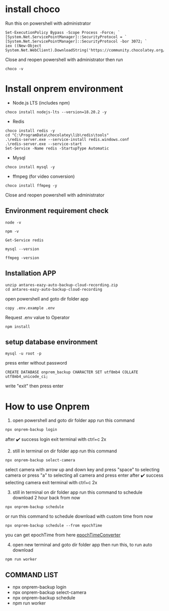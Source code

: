 # install choco

Run this on powershell with administrator

```
Set-ExecutionPolicy Bypass -Scope Process -Force; `
[System.Net.ServicePointManager]::SecurityProtocol = `
[System.Net.ServicePointManager]::SecurityProtocol -bor 3072; `
iex ((New-Object System.Net.WebClient).DownloadString('https://community.chocolatey.org/install.ps1'))
```

Close and reopen powershell with administrator
then run

```
choco -v
```


# Install onprem environment

- Node.js LTS (includes npm)
```
choco install nodejs-lts --version=18.20.2 -y
```
- Redis
```
choco install redis -y
cd "C:\ProgramData\chocolatey\lib\redis\tools"
.\redis-server.exe --service-install redis.windows.conf
.\redis-server.exe --service-start
Set-Service -Name redis -StartupType Automatic
```
- Mysql
```
choco install mysql -y
```
- ffmpeg (for video conversion)
```
choco install ffmpeg -y
```

Close and reopen powershell with administrator

## Environment requirement check
```
node -v
```
```
npm -v
```
```
Get-Service redis
```
```
mysql --version
```
```
ffmpeg -version
```

## Installation APP
```
unzip antares-eazy-auto-backup-cloud-recording.zip
cd antares-eazy-auto-backup-cloud-recording
```
open powershell and goto dir folder app
```
copy .env.example .env
```
Request .env value to Operator
```
npm install
```

## setup database environment
```
mysql -u root -p
```

press enter without password

```
CREATE DATABASE onprem_backup CHARACTER SET utf8mb4 COLLATE utf8mb4_unicode_ci;
```

write "exit" then press enter


# How to use Onprem

1. open powershell and goto dir folder app
run this command
```
npx onprem-backup login
```
after ✔️ success login
exit terminal with ctrl+c 2x

2. still in terminal on dir folder app
run this command
```
npx onprem-backup select-camera
```
select camera with arrow up and down key
and press "space" to selecting camera or press "a" to selecting all camera
and press enter
after ✔️ success selecting camera
exit terminal with ctrl+c 2x

3. still in terminal on dir folder app
run this command to schedule download 2 hour back from now
```
npx onprem-backup schedule
```
or
run this command to schedule download with custom time from now
```
npx onprem-backup schedule --from epochTime
```
you can get epochTime from here [epochTimeConverter](https://www.unixtimestamp.com/)

4. open new terminal and goto dir folder app
then run this, to run auto download
```
npm run worker
```

## COMMAND LIST

- npx onprem-backup login
- npx onprem-backup select-camera
- npx onprem-backup schedule
- npm run worker
